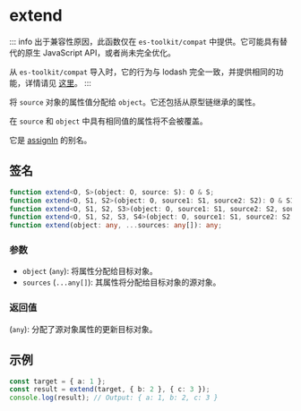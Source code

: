 # extend

::: info
出于兼容性原因，此函数仅在 `es-toolkit/compat` 中提供。它可能具有替代的原生 JavaScript API，或者尚未完全优化。

从 `es-toolkit/compat` 导入时，它的行为与 lodash 完全一致，并提供相同的功能，详情请见 [这里](../../../compatibility.md)。
:::

将 `source` 对象的属性值分配给 `object`。它还包括从原型链继承的属性。

在 `source` 和 `object` 中具有相同值的属性将不会被覆盖。

它是 [assignIn](./assignIn.md) 的别名。

## 签名

```typescript
function extend<O, S>(object: O, source: S): O & S;
function extend<O, S1, S2>(object: O, source1: S1, source2: S2): O & S1 & S2;
function extend<O, S1, S2, S3>(object: O, source1: S1, source2: S2, source3: S3): O & S1 & S2 & S3;
function extend<O, S1, S2, S3, S4>(object: O, source1: S1, source2: S2, source3: S3, source4: S4): O & S1 & S2 & S3;
function extend(object: any, ...sources: any[]): any;
```

### 参数

- `object` (`any`): 将属性分配给目标对象。
- `sources` (`...any[]`): 其属性将分配给目标对象的源对象。

### 返回值

(`any`): 分配了源对象属性的更新目标对象。

## 示例

```typescript
const target = { a: 1 };
const result = extend(target, { b: 2 }, { c: 3 });
console.log(result); // Output: { a: 1, b: 2, c: 3 }
```
